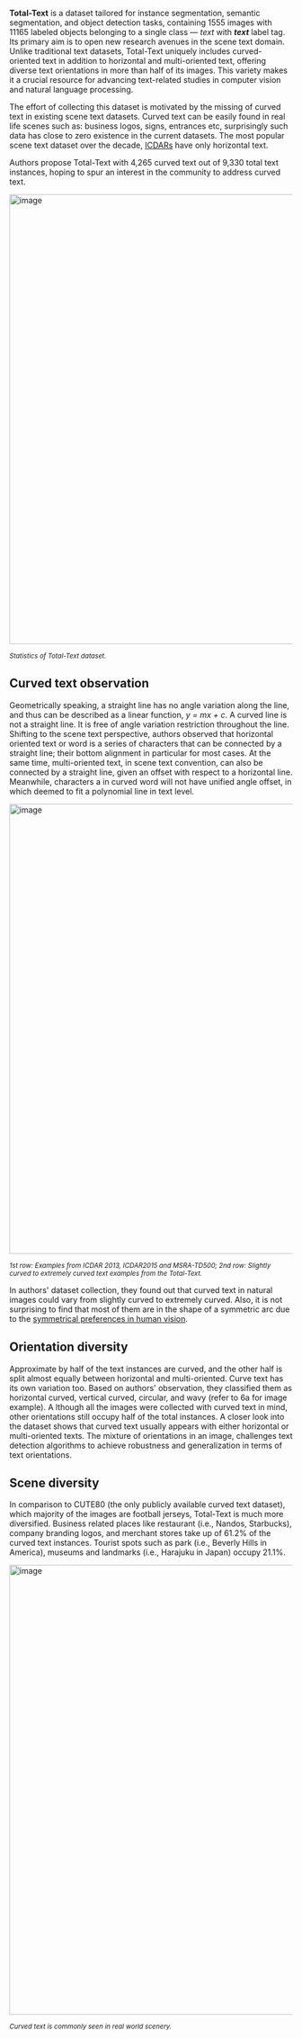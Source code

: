 **Total-Text** is a dataset tailored for instance segmentation, semantic segmentation, and object detection tasks, containing 1555 images with 11165 labeled objects belonging to a single class — *text* with ***text*** label tag. Its primary aim is to open new research avenues in the scene text domain. Unlike traditional text datasets, Total-Text uniquely includes curved-oriented text in addition to horizontal and multi-oriented text, offering diverse text orientations in more than half of its images. This variety makes it a crucial resource for advancing text-related studies in computer vision and natural language processing.

The effort of collecting this dataset is motivated by the missing of curved text in existing scene text datasets. Curved text can be easily found in real life scenes such as: business logos, signs,  entrances etc, surprisingly such data has close to zero existence in the current datasets. The most popular scene text dataset over the decade, [ICDARs](https://ieeexplore.ieee.org/document/6628859) have only horizontal text.

Authors propose Total-Text with 4,265 curved text out of 9,330 total text instances, hoping to spur an interest in the community to address curved text.

<img src="https://i.ibb.co/hZP3R3f/d234c946ce55.jpg" alt="image" width="800">

<span style="font-size: smaller; font-style: italic;">Statistics of Total-Text dataset.</span>

## Curved text observation

Geometrically speaking, a straight line has no angle variation along the line, and thus can be described as a linear function, <i>y = mx + c</i>. A curved line is not a straight line. It is free of angle variation restriction throughout the line. Shifting to the scene text perspective, authors observed that horizontal oriented text or word is a series of characters that can be connected by a straight line; their bottom alignment in particular for most cases. At the same time, multi-oriented text, in scene text convention, can also be connected by a straight line, given an offset with respect to a horizontal line. Meanwhile, characters a in curved word will not have unified angle offset, in which deemed to fit a polynomial line in text
level. 

<img src="https://i.ibb.co/xzymvzf/208d9bb2f90f.jpg" alt="image" width="800">

<span style="font-size: smaller; font-style: italic;">1st row: Examples from ICDAR 2013, ICDAR2015 and MSRA-TD500; 2nd row: Slightly curved to extremely curved text examples from the Total-Text.</span>

In authors' dataset collection, they found out that curved text in natural images could vary from slightly curved to extremely curved. Also, it is not surprising to find that most of them are in the shape of a symmetric arc due to the [symmetrical preferences in human vision](https://global.oup.com/academic/product/the-science-of-social-vision-9780195333176?cc=tr&lang=en&).

## Orientation diversity

Approximate by half of the text instances are curved, and the other half is split almost equally between horizontal and multi-oriented. Curve text has its own variation too. Based on authors' observation, they classified them as horizontal curved, vertical curved, circular, and wavy (refer to 6a for image example). A lthough all the images were collected with curved text in mind, other orientations still occupy half of the total instances. A closer look into the dataset shows that curved text usually appears with either horizontal or multi-oriented texts. The mixture of orientations in an image, challenges text detection algorithms to achieve robustness and generalization in terms of text orientations.

## Scene diversity

In comparison to CUTE80 (the only publicly available curved text dataset), which majority of the images are football jerseys, Total-Text is much more diversified. Business related places like restaurant (i.e., Nandos, Starbucks), company branding logos, and merchant stores take up of 61.2% of the curved text instances. Tourist spots such as park (i.e., Beverly Hills in America), museums and landmarks (i.e., Harajuku in Japan) occupy 21.1%. 

<img src="https://i.ibb.co/0nH471S/f60acb3d7d63.jpg" alt="image" width="800">

<span style="font-size: smaller; font-style: italic;"> Curved text is commonly seen in real world scenery.</span>
